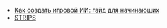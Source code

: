 - [Как создать игровой ИИ: гайд для начинающих](https://habr.com/ru/company/pixonic/blog/428892/)
- [STRIPS](http://aimaterials.blogspot.com/p/strips.html?m=1)